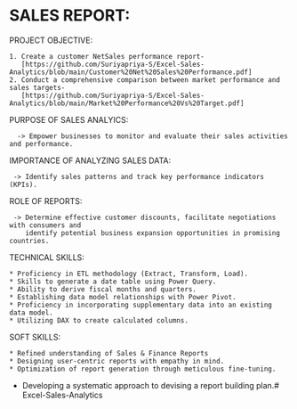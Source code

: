 
# SALES REPORT:
PROJECT OBJECTIVE:
     
    1. Create a customer NetSales performance report-
       [https://github.com/Suriyapriya-S/Excel-Sales-Analytics/blob/main/Customer%20Net%20Sales%20Performance.pdf]
    2. Conduct a comprehensive comparison between market performance and sales targets-
       [https://github.com/Suriyapriya-S/Excel-Sales-Analytics/blob/main/Market%20Performance%20Vs%20Target.pdf]

PURPOSE OF SALES ANALYICS:

      -> Empower businesses to monitor and evaluate their sales activities and performance.

IMPORTANCE OF ANALYZING SALES DATA:

     -> Identify sales patterns and track key performance indicators (KPIs).

ROLE OF REPORTS:
        
     -> Determine effective customer discounts, facilitate negotiations with consumers and 
        identify potential business expansion opportunities in promising countries.


TECHNICAL SKILLS:
 
    * Proficiency in ETL methodology (Extract, Transform, Load).
    * Skills to generate a date table using Power Query.
    * Ability to derive fiscal months and quarters.
    * Establishing data model relationships with Power Pivot.
    * Proficiency in incorporating supplementary data into an existing data model.
    * Utilizing DAX to create calculated columns.

SOFT SKILLS:

	* Refined understanding of Sales & Finance Reports
	* Designing user-centric reports with empathy in mind.
	* Optimization of report generation through meticulous fine-tuning.
  * Developing a systematic approach to devising a report building plan.# Excel-Sales-Analytics
